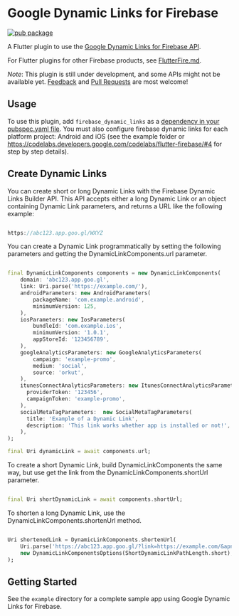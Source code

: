 # Google Dynamic Links for Firebase

[![pub package](https://img.shields.io/pub/v/firebase_dynamic_links.svg)](https://pub.dartlang.org/packages/firebase_dynamic_links)

A Flutter plugin to use the [Google Dynamic Links for Firebase API](https://firebase.google.com/docs/dynamic-links/).

For Flutter plugins for other Firebase products, see [FlutterFire.md](https://github.com/flutter/plugins/blob/master/FlutterFire.md).

*Note*: This plugin is still under development, and some APIs might not be available yet. [Feedback](https://github.com/flutter/flutter/issues) and [Pull Requests](https://github.com/flutter/plugins/pulls) are most welcome!

## Usage
To use this plugin, add `firebase_dynamic_links` as a [dependency in your pubspec.yaml file](https://flutter.io/platform-plugins/). You must also configure firebase dynamic links for each platform project: Android and iOS (see the example folder or https://codelabs.developers.google.com/codelabs/flutter-firebase/#4 for step by step details).

## Create Dynamic Links

You can create short or long Dynamic Links with the Firebase Dynamic Links Builder API. This API accepts either a long Dynamic Link or an object containing Dynamic Link parameters, and returns a URL like the following example:

```dart

https://abc123.app.goo.gl/WXYZ

```

You can create a Dynamic Link programmatically by setting the following parameters and getting the DynamicLinkComponents.url parameter.

```dart

final DynamicLinkComponents components = new DynamicLinkComponents(
    domain: 'abc123.app.goo.gl',
    link: Uri.parse('https://example.com/'),
    androidParameters: new AndroidParameters(
        packageName: 'com.example.android',
        minimumVersion: 125,
    ),
    iosParameters: new IosParameters(
        bundleId: 'com.example.ios',
        minimumVersion: '1.0.1',
        appStoreId: '123456789',
    ),
    googleAnalyticsParameters: new GoogleAnalyticsParameters(
        campaign: 'example-promo',
        medium: 'social',
        source: 'orkut',
    ),
    itunesConnectAnalyticsParameters: new ItunesConnectAnalyticsParameters(
      providerToken: '123456',
      campaignToken: 'example-promo',
    ),
    socialMetaTagParameters:  new SocialMetaTagParameters(
      title: 'Example of a Dynamic Link',
      description: 'This link works whether app is installed or not!',
    ),
);

final Uri dynamicLink = await components.url;

```

To create a short Dynamic Link, build DynamicLinkComponents the same way, but use get the link from the DynamicLinkComponents.shortUrl parameter.

```dart

final Uri shortDynamicLink = await components.shortUrl;

```

To shorten a long Dynamic Link, use the DynamicLinkComponents.shortenUrl method.

```dart

Uri shortenedLink = DynamicLinkComponents.shortenUrl(
    Uri.parse('https://abc123.app.goo.gl/?link=https://example.com/&apn=com.example.android&ibn=com.example.ios'),
    new DynamicLinkComponentsOptions(ShortDynamicLinkPathLength.short),
);

```

## Getting Started

See the `example` directory for a complete sample app using Google Dynamic Links for Firebase.